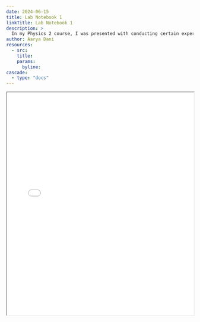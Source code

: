 ```yaml
---
date: 2024-06-15
title: Lab Notebook 1
linkTitle: Lab Notebook 1
description: >
  In my Physics 2 course, I was presented with conducting certain experiments and documenting them, while also writing a full laboratory report. Check them out!
author: Aarya Dani 
resources:
  - src: 
    title: 
    params:
      byline: 
cascade:
  - type: "docs"
---
```


<style>
  .full-page-iframe {
    width: 100%;
    height: calc(100vh - 100px); /* Adjust as needed for your header/footer */
    border: none;
  }
</style>

<iframe src="/pdf/Dani_Aarya_Laboratory Notebook 1 (1).pdf" width="100%" height="600px">
    This browser does not support PDFs. Please download the PDF to view it: 
    <a href="/pdf/Dani_Aarya_Laboratory Notebook 1 (1).pdf">Download PDF</a>.
</iframe>
